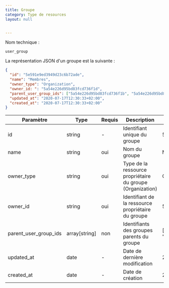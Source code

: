 ```yaml
---
title: Groupe
category: Type de resources
layout: null


---
```

Nom technique :

```
user_group
```

La représentation JSON d'un groupe est la suivante :

```json
{
  "id": "5e591e9ed3949d23c6b72ade",
  "name": "Membres",
  "owner_type": "Organization",
  "owner_id: ": "5a54e226d95bd83fcd736f1d",
  "parent_user_group_ids": ["5a54e226d95bd83fcd736f1b", "5a54e226d95bd83fcd736f1e"],
  "updated_at": "2020-07-17T12:30:33+02:00",
  "created_at": "2020-07-17T12:30:33+02:00"
}
```



| Paramètre             | **Type**      | Requis | Description                                                  | **Exemple**                                              |
| --------------------- | ------------- | ------ | ------------------------------------------------------------ | -------------------------------------------------------- |
| id <span class="read-only" data-text="LECTURE SEULE"></span>                   | string        | -      | Identifiant unique du groupe                                 | 5e591e9ed3949d23c6b72ade                                 |
| name                  | string        | oui    | Nom du groupe                                                | Membres                                                  |
| owner_type            | string        | oui    | Type de la ressource propriétaire du groupe (Organization) | Organization                                             |
| owner_id              | string        | oui    | Identifiant de la ressource propriétaire du groupe            | 5a54e226d95bd83fcd736f1d                                 |
| parent_user_group_ids | array[string] | non    | Identifiants des groupes parents du groupe                   | ["5a54e226d95bd83fcd736f1b", "5a54e226d95bd83fcd736f1e"] |
| updated_at <span class="read-only" data-text="LECTURE SEULE"></span>           | date          | -      | Date de dernière modification                                | 2020-07-17T12:30:33+02:00                                |
| created_at <span class="read-only" data-text="LECTURE SEULE"></span>           | date          | -      | Date de création                                             | 2020-07-17T12:30:33+02:00                                |
